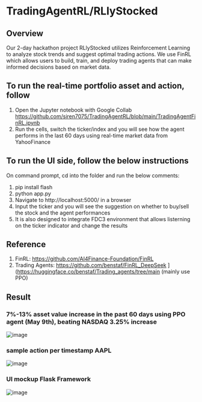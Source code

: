 # TradingAgentRL/RLlyStocked 

## Overview
Our 2-day hackathon project RLlyStocked utilizes Reinforcement Learning to analyze stock trends and suggest optimal trading actions. We use FinRL which allows users to build, train, and deploy trading agents that can make informed decisions based on market data. 

## To run the real-time portfolio asset and action, follow
1. Open the Jupyter notebook with Google Collab https://github.com/siren7075/TradingAgentRL/blob/main/TradingAgentFinRL.ipynb
2. Run the cells, switch the ticker/index and you will see how the agent performs in the last 60 days using real-time market data from YahooFinance

## To run the UI side, follow the below instructions
On command prompt,  cd into the folder and run the below comments:
1. pip install flash
2. python app.py
3. Navigate to http://localhost:5000/ in a browser
4. Input the ticker and you will see the suggestion on whether to buy/sell the stock and the agent performances
5. It is also designed to integrate FDC3 environment that allows listerning on the ticker indicator and change the results

## Reference
1. FinRL: https://github.com/AI4Finance-Foundation/FinRL
2. Trading Agents: https://github.com/benstaf/FinRL_DeepSeek ](https://huggingface.co/benstaf/Trading_agents/tree/main (mainly use PPO)

## Result
### 7%-13% asset value increase in the past 60 days using PPO agent (May 9th), beating NASDAQ 3.25% increase
![image](https://github.com/user-attachments/assets/5a32b6f1-9dc7-453b-9c36-2529c979a041)

### sample action per timestamp AAPL
![image](https://github.com/user-attachments/assets/c87ac42f-9065-41ac-8d26-83cae0bf29bf)

### UI mockup Flask Framework

![image](https://github.com/user-attachments/assets/0be99414-e62e-4ad6-a21f-1729dde7334c)














